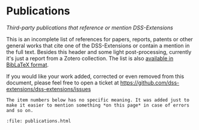 # Publications

*Third-party publications that reference or mention DSS-Extensions*

This is an incomplete list of references for papers, reports, patents or other general works that cite one of the DSS-Extensions or contain a mention in the full text. 
Besides this header and some light post-processing, currently it's just a report from a Zotero collection. The list is also [available in BibLaTeX format](https://github.com/dss-extensions/dss-extensions/raw/main/citations/citations.bib).

If you would like your work added, corrected or even removed from this document, please feel free to open a ticket at https://github.com/dss-extensions/dss-extensions/issues

```{note}
The item numbers below has no specific meaning. It was added just to make it easier to mention something *on this page* in case of errors and so on.
```

```{raw} html
:file: publications.html
```